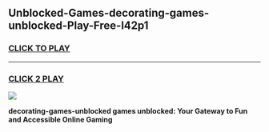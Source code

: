 
## Unblocked-Games-decorating-games-unblocked-Play-Free-l42p1
<h3>
<a href="https://premium76.site?title=decorating-games-unblocked&ref=15A">CLICK TO PLAY</a></h3>
<hr>

<h3>
<a href="https://premium76.site?title=decorating-games-unblocked&ref=15A">CLICK 2 PLAY</a>
  
</h3>

<a href="https://premium76.site?title=decorating-games-unblocked&ref=15A"><img src="https://clearcache.store/games.png"></a>


**decorating-games-unblocked games unblocked: Your Gateway to Fun and Accessible Online Gaming**
